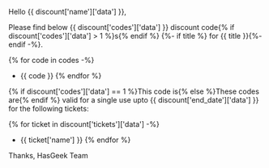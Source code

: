 Hello {{ discount['name']['data'] }},

Please find below {{ discount['codes']['data'] }} discount code{% if discount['codes']['data'] > 1 %}s{% endif %} {%- if title %} for {{ title }}{%- endif -%}.

{% for code in codes -%}
* {{ code }}
{% endfor %}

{% if discount['codes']['data'] == 1 %}This code is{% else %}These codes are{% endif %} valid for a single use upto {{ discount['end_date']['data'] }} for the following tickets:

{% for ticket in discount['tickets']['data'] -%}
* {{ ticket['name'] }}
{% endfor %}

Thanks,
HasGeek Team
